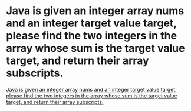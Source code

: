 # Java is given an integer array nums and an integer target value target, please find the two integers in the array whose sum is the target value target, and return their array subscripts.
[Java is given an integer array nums and an integer target value target, please find the two integers in the array whose sum is the target value target, and return their array subscripts.](https://aiwithcloud.com/2022/09/16/java_is_given_an_integer_array_nums_and_an_integer_target_value_target_please_find_the_two_integers_in_the_array_whose_sum_is_the_target_value_target_and_return_their_array_subscripts/)